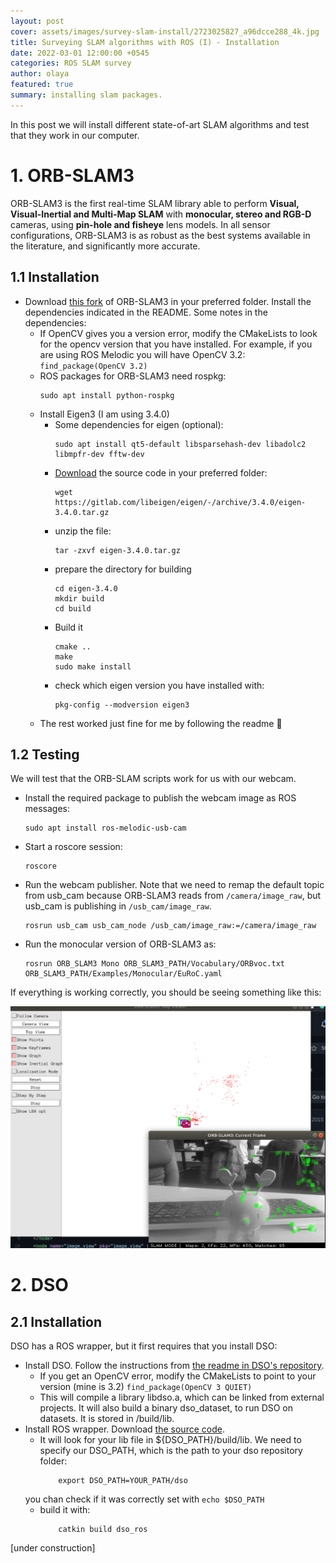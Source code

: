 ```yaml
---
layout: post
cover: assets/images/survey-slam-install/2723025827_a96dcce288_4k.jpg
title: Surveying SLAM algorithms with ROS (I) - Installation
date: 2022-03-01 12:00:00 +0545
categories: ROS SLAM survey
author: olaya
featured: true
summary: installing slam packages.
---
```


In this post we will install different state-of-art SLAM algorithms and test that they work in our computer.


# 1. ORB-SLAM3

ORB-SLAM3 is the first real-time SLAM library able to perform **Visual, Visual-Inertial and Multi-Map SLAM** with **monocular, stereo and RGB-D** cameras, using **pin-hole and fisheye** lens models. In all sensor configurations, ORB-SLAM3 is as robust as the best systems available in the literature, and significantly more accurate. 


## 1.1 Installation

- Download [this fork](https://github.com/olayasturias/ORB_SLAM3) of ORB-SLAM3 in your preferred folder. Install the dependencies indicated in the README. Some notes in the dependencies:
    - If OpenCV gives you a version error, modify the CMakeLists to look for the opencv version that you have installed. For example, if you are using ROS Melodic you will have OpenCV 3.2: `find_package(OpenCV 3.2)`
    - ROS packages for ORB-SLAM3 need rospkg: 
        ```
        sudo apt install python-rospkg
        ```
    - Install Eigen3 (I am using 3.4.0)
        - Some dependencies for eigen (optional):
            ```
            sudo apt install qt5-default libsparsehash-dev libadolc2 libmpfr-dev fftw-dev
            ```
        - [Download](https://gitlab.com/libeigen/eigen/-/releases/3.4.0) the source code in your preferred folder:
            ```
            wget https://gitlab.com/libeigen/eigen/-/archive/3.4.0/eigen-3.4.0.tar.gz
            ```
        - unzip the file:
            ```
            tar -zxvf eigen-3.4.0.tar.gz
            ```
        - prepare the directory for building
            ```
            cd eigen-3.4.0
            mkdir build
            cd build
            ```
        - Build it
            ```
            cmake ..
            make
            sudo make install
            ```
        - check which eigen version you have installed with: 
            ```
            pkg-config --modversion eigen3
            ```
    - The rest worked just fine for me by following the readme :hugs:


## 1.2 Testing

We will test that the ORB-SLAM scripts work for us with our webcam. 
- Install the required package to publish the webcam image as ROS messages:
    ```
    sudo apt install ros-melodic-usb-cam
    ```
- Start a roscore session:
    ```
    roscore
    ```
- Run the webcam publisher. Note that we need to remap the default topic from usb_cam because ORB-SLAM3 reads from `/camera/image_raw`, but usb_cam is publishing in `/usb_cam/image_raw`.
    ```
    rosrun usb_cam usb_cam_node /usb_cam/image_raw:=/camera/image_raw
    ```
- Run the monocular version of ORB-SLAM3 as:
    ```
    rosrun ORB_SLAM3 Mono ORB_SLAM3_PATH/Vocabulary/ORBvoc.txt ORB_SLAM3_PATH/Examples/Monocular/EuRoC.yaml
    ```

If everything is working correctly, you should be seeing something like this:

![](https://raw.githubusercontent.com/olayasturias/olayasturias.github.io/master/assets/images/survey-slam-install/orbrun.png)

<!---# 2. VINS-Mono

- First, install some ROS dependencies:
    ```
        sudo apt install ros-melodic-cv-bridge ros-melodic-tf ros-melodic-message-filters ros-melodic-image-transport
    ```
- Build VINS-Mono by running `catkin build vins`. If it gives you an error, try removing your build, devel and logs folders and rebuild it again.-->

# 2. DSO

## 2.1 Installation

DSO has a ROS wrapper, but it first requires that you install DSO:

- Install DSO. Follow the instructions from [the readme in DSO's repository](https://github.com/JakobEngel/dso).
    - If you get an OpenCV error, modify the CMakeLists to point to your version (mine is 3.2) `find_package(OpenCV 3 QUIET)`
    - This will compile a library libdso.a, which can be linked from external projects. It will also build a binary dso_dataset, to run DSO on datasets. It is stored in /build/lib.
- Install ROS wrapper. Download [the source code](https://github.com/olayasturias/dso_ros).
    - It will look for your lib file in ${DSO_PATH}/build/lib. We need to specify our DSO_PATH, which is the path to your dso repository folder:
        ```
            export DSO_PATH=YOUR_PATH/dso
        ```    
    you chan check if it was correctly set with
        ```
            echo $DSO_PATH
        ``` 
    - build it with:
        ```
            catkin build dso_ros
        ``` 

[under construction]






